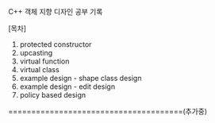 C++ 객체 지향 디자인 공부 기록


[목차]
1. protected constructor
2. upcasting
3. virtual function
4. virtual class
5. example design - shape class design
6. example design - edit design
7. policy based design

======================================(추가중)
